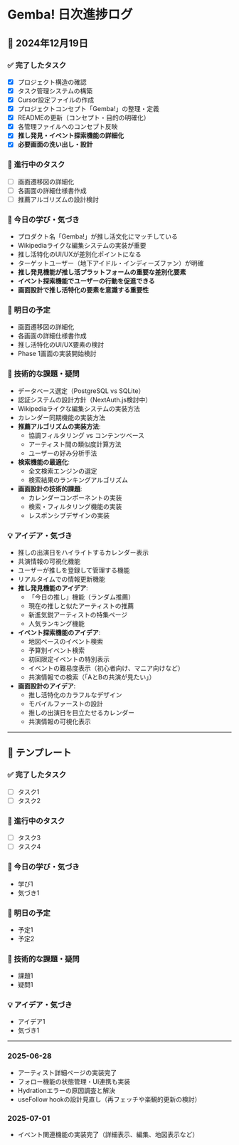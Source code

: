# Gemba! 日次進捗ログ

## 📅 2024年12月19日

### ✅ 完了したタスク
- [x] プロジェクト構造の確認
- [x] タスク管理システムの構築
- [x] Cursor設定ファイルの作成
- [x] プロジェクトコンセプト「Gemba!」の整理・定義
- [x] READMEの更新（コンセプト・目的の明確化）
- [x] 各管理ファイルへのコンセプト反映
- [x] **推し発見・イベント探索機能の詳細化**
- [x] **必要画面の洗い出し・設計**

### 🔄 進行中のタスク
- [ ] 画面遷移図の詳細化
- [ ] 各画面の詳細仕様書作成
- [ ] 推薦アルゴリズムの設計検討

### 📝 今日の学び・気づき
- プロダクト名「Gemba!」が推し活文化にマッチしている
- Wikipediaライクな編集システムの実装が重要
- 推し活特化のUI/UXが差別化ポイントになる
- ターゲットユーザー（地下アイドル・インディーズファン）が明確
- **推し発見機能が推し活プラットフォームの重要な差別化要素**
- **イベント探索機能でユーザーの行動を促進できる**
- **画面設計で推し活特化の要素を意識する重要性**

### 🎯 明日の予定
- 画面遷移図の詳細化
- 各画面の詳細仕様書作成
- 推し活特化のUI/UX要素の検討
- Phase 1画面の実装開始検討

### 🔧 技術的な課題・疑問
- データベース選定（PostgreSQL vs SQLite）
- 認証システムの設計方針（NextAuth.js検討中）
- Wikipediaライクな編集システムの実装方法
- カレンダー同期機能の実装方法
- **推薦アルゴリズムの実装方法**:
  - 協調フィルタリング vs コンテンツベース
  - アーティスト間の類似度計算方法
  - ユーザーの好み分析手法
- **検索機能の最適化**:
  - 全文検索エンジンの選定
  - 検索結果のランキングアルゴリズム
- **画面設計の技術的課題**:
  - カレンダーコンポーネントの実装
  - 検索・フィルタリング機能の実装
  - レスポンシブデザインの実装

### 💡 アイデア・気づき
- 推しの出演日をハイライトするカレンダー表示
- 共演情報の可視化機能
- ユーザーが推しを登録して管理する機能
- リアルタイムでの情報更新機能
- **推し発見機能のアイデア**:
  - 「今日の推し」機能（ランダム推薦）
  - 現在の推しと似たアーティストの推薦
  - 新進気鋭アーティストの特集ページ
  - 人気ランキング機能
- **イベント探索機能のアイデア**:
  - 地図ベースのイベント検索
  - 予算別イベント検索
  - 初回限定イベントの特別表示
  - イベントの難易度表示（初心者向け、マニア向けなど）
  - 共演情報での検索（「AとBの共演が見たい」）
- **画面設計のアイデア**:
  - 推し活特化のカラフルなデザイン
  - モバイルファーストの設計
  - 推しの出演日を目立たせるカレンダー
  - 共演情報の可視化表示

---

## 📅 テンプレート

### ✅ 完了したタスク
- [ ] タスク1
- [ ] タスク2

### 🔄 進行中のタスク
- [ ] タスク3
- [ ] タスク4

### 📝 今日の学び・気づき
- 学び1
- 気づき1

### 🎯 明日の予定
- 予定1
- 予定2

### 🔧 技術的な課題・疑問
- 課題1
- 疑問1

### 💡 アイデア・気づき
- アイデア1
- 気づき1

---

### 2025-06-28
- アーティスト詳細ページの実装完了
- フォロー機能の状態管理・UI連携も実装
- Hydrationエラーの原因調査と解決
- useFollow hookの設計見直し（再フェッチや楽観的更新の検討）

### 2025-07-01
- イベント関連機能の実装完了（詳細表示、編集、地図表示など） 